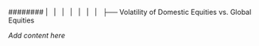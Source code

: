 ######## |   |   |   |   |   |   |   ├── Volatility of Domestic Equities vs. Global Equities

*Add content here*